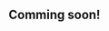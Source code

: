 
## Comming soon!



<!-- # Step 1: Understanding Off-Exchange

## What is Off-Exchange?

Fireblocks Off-Exchange is a revolutionary solution that enables traders to execute cryptocurrency trades on centralized exchanges while **keeping their funds protected within a Fireblocks vault**. Unlike traditional exchange trading where assets must be deposited directly with the exchange, Off-Exchange allows traders to retain full custody of their funds in a dedicated **Collateral Vault Account (CVA)**.

## Why Off-Exchange Matters

**Enhanced Security** 🛡️  
Recent events in the cryptocurrency industry have highlighted the risks of leaving assets on exchanges, particularly in cases of insolvency or security breaches. Off-Exchange provides a safer alternative while maintaining full trading capabilities.

**Custody Control** 🔐  
Traders maintain complete ownership and control of their funds while actively engaging in trading. The CVA is controlled by the customer but designed solely to facilitate secure Off-Exchange trading.

**Counterparty Risk Mitigation** ⚖️  
This approach reduces exposure to centralized exchange failures while streamlining fund management. The exchange does not own or control the CVA but has rights over the credit balance for trade settlement.

**Seamless Trading Experience** 🚀  
Execute transactions with confidence knowing assets remain securely stored, accessible only under controlled conditions, and fully protected from external threats.

## Core Architecture

The Off-Exchange system creates a secure bridge between your trading activities and asset custody:

```
┌─────────────────┐    Collateral &     ┌──────────────────┐
│                 │    Settlement       │                  │
│   Exchange      │◄───────────────────►│  Collateral      │
│   Trading       │    Management       │  Vault Account   │
│                 │                     │  (CVA)           │
└─────────────────┘                     └──────────────────┘
        │                                        │
        │                                        │
        ▼                                        ▼
┌─────────────────┐                     ┌──────────────────┐
│  Credit Balance │                     │   Your Assets    │
│  for Trading    │                     │   (Locked but    │
│                 │                     │    Secure)       │
└─────────────────┘                     └──────────────────┘
```

## Key Components

**Collateral Vault Account (CVA)** - A specialized vault where your assets are securely stored and locked for trading collateral.

**Main Exchange Account (MEA)** - Your trading account linked to the CVA in a one-to-one relationship.

**Credit Balance** - Trading credit granted by the exchange based on your collateral, allowing you to trade without prefunding.

**Settlement Process** - Secure rebalancing mechanism between the exchange and your collateral account for profit/loss management.

## What You&apos;ll Learn

In this hands-on lab, you&apos;ll master the Off-Exchange system by understanding collateral management, settlement workflows, security mechanisms, and implementation requirements for exchanges wanting to integrate this powerful custody solution.

Ready to dive into the Collateral Vault architecture! 🎯 -->
